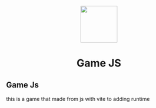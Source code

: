 <p align="center">
  <img src="" height="100">
  <h1 align="center">Game JS</h1>
</p>

## Game Js
this is a game that made from js with vite to adding runtime 
